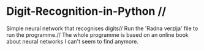 # Digit-Recognition-in-Python //
Simple neural network that recognises digits//
Run the 'Radna verzija' file to run the programme.//
The whole programme is based on an online book about neural networks I can't seem to find anymore.
